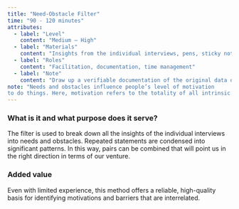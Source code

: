 ```yaml
---
title: "Need-Obstacle Filter"
time: "90 - 120 minutes"
attributes:
  - label: "Level"
    content: "Medium – High"
  - label: "Materials"
    content: "Insights from the individual interviews, pens, sticky notes, a large piece of paper, e.g. flipchart or back of a poster"
  - label: "Roles"
    content: "Facilitation, documentation, time management"
  - label: "Note"
    content: "Draw up a verifiable documentation of the original data on which interpretations are based"
note: "Needs and obstacles influence people’s level of motivation
to do things. Here, motivation refers to the totality of all intrinsic and extrinsic motives that result in a willingness to act purposefully. Motivation theories are used extensively to study social relationships. They are particularly relevant to public administration in the context of industrial and organizational psychology."
---
```


### What is it and what purpose does it serve?

The filter is used to break down all the insights of
the individual interviews into needs and obstacles. Repeated statements are condensed into significant patterns. In this way, pairs can be combined that will point us in the right direction in terms of our venture.

### Added value

Even with limited experience, this method offers a reliable, high-quality basis for identifying motivations and barriers that are interrelated.
